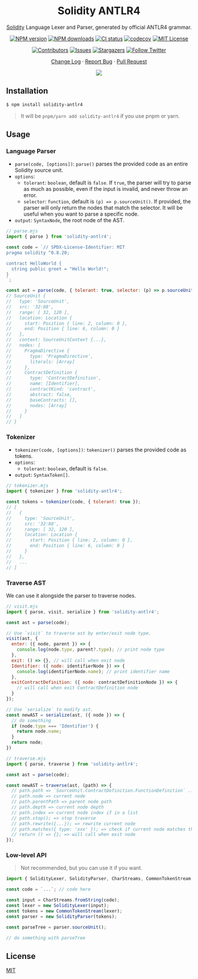 <div align="center"><a name="readme-top"></a>

<h1>Solidity ANTLR4</h1>

[Solidity](https://soliditylang.org/) Language Lexer and Parser, generated by official ANTLR4 grammar.

[![NPM version][npm-image]][npm-url]
[![NPM downloads][download-image]][download-url]
[![CI status][github-action-image]][github-action-url]
[![codecov][codecov-image]][codecov-url]
[![MIT License][license-shield]][license-url]

[![Contributors][contributors-shield]][contributors-url]
[![Issues][issues-shield]][issues-url]
[![Stargazers][stars-shield]][stars-url]
[![Follow Twitter][twitter-image]][twitter-url]

[Change Log](./CHANGELOG.md) · [Report Bug](https://github.com/jeasonstudio/solidity-antlr4/issues/new) · [Pull Request](https://github.com/jeasonstudio/solidity-antlr4/compare)

![](https://raw.githubusercontent.com/andreasbm/readme/master/assets/lines/rainbow.png)

[npm-image]: https://img.shields.io/npm/v/solidity-antlr4?style=for-the-badge
[npm-url]: http://npmjs.org/package/solidity-antlr4
[download-image]: https://img.shields.io/npm/dm/solidity-antlr4.svg?style=for-the-badge
[download-url]: https://npmjs.org/package/solidity-antlr4
[github-action-image]: https://img.shields.io/github/actions/workflow/status/jeasonstudio/solidity-antlr4/test.yml?style=for-the-badge
[github-action-url]: https://github.com/jeasonstudio/solidity-antlr4/actions?query=workflow=%22test%22
[codecov-image]: https://img.shields.io/codecov/c/github/jeasonstudio/solidity-antlr4/master.svg?style=for-the-badge
[codecov-url]: https://codecov.io/gh/jeasonstudio/solidity-antlr4/branch/master
[license-shield]: https://img.shields.io/github/license/jeasonstudio/solidity-antlr4.svg?style=for-the-badge
[license-url]: https://github.com/jeasonstudio/solidity-antlr4/blob/master/LICENSE

[contributors-shield]: https://img.shields.io/github/contributors/jeasonstudio/solidity-antlr4.svg?style=for-the-badge
[contributors-url]: https://github.com/jeasonstudio/solidity-antlr4/graphs/contributors
[stars-shield]: https://img.shields.io/github/stars/jeasonstudio/solidity-antlr4.svg?style=for-the-badge
[stars-url]: https://github.com/jeasonstudio/solidity-antlr4/stargazers
[issues-shield]: https://img.shields.io/github/issues/jeasonstudio/solidity-antlr4.svg?style=for-the-badge
[issues-url]: https://github.com/jeasonstudio/solidity-antlr4/issues
[twitter-image]: https://img.shields.io/twitter/follow/jeasonstudio?style=for-the-badge&logo=x
[twitter-url]: https://twitter.com/jeasonstudio

</div>

## Installation

```bash
$ npm install solidity-antlr4
```

> It will be `pnpm/yarn add solidity-antlr4` if you use pnpm or yarn.

## Usage

### Language Parser

* `parse(code, [options])`: `parse()` parses the provided code as an entire Solidity source unit.
* `options`:
  * `tolerant`: `boolean`, default is `false`. If `true`, the parser will try to parse as much as possible, even if the input is invalid, and never throw an error.
  * `selector`: `function`, default is `(p) => p.sourceUnit()`. If provided, the parser will only return the nodes that match the selector. It will be useful when you want to parse a specific node.
* `output`: `SyntaxNode`, the root node of the AST.

```js
// parse.mjs
import { parse } from 'solidity-antlr4';

const code = `// SPDX-License-Identifier: MIT
pragma solidity ^0.8.20;

contract HelloWorld {
  string public greet = "Hello World!";
}
`;

const ast = parse(code, { tolerant: true, selector: (p) => p.sourceUnit() });
// SourceUnit {
//   type: 'SourceUnit',
//   src: '32:88',
//   range: [ 32, 120 ],
//   location: Location {
//     start: Position { line: 2, column: 0 },
//     end: Position { line: 6, column: 0 }
//   },
//   context: SourceUnitContext {...},
//   nodes: [
//     PragmaDirective {
//       type: 'PragmaDirective',
//       literals: [Array]
//     },
//     ContractDefinition {
//       type: 'ContractDefinition',
//       name: [Identifier],
//       contractKind: 'contract',
//       abstract: false,
//       baseContracts: [],
//       nodes: [Array]
//     }
//   ]
// }
```

### Tokenizer

* `tokenizer(code, [options])`: `tokenizer()` parses the provided code as tokens.
* `options`:
  * `tolerant`: `boolean`, default is `false`.
* `output`: `SyntaxToken[]`.

```js
// tokenizer.mjs
import { tokenizer } from 'solidity-antlr4';

const tokens = tokenizer(code, { tolerant: true });
// [
//   {
//     type: 'SourceUnit',
//     src: '32:88',
//     range: [ 32, 120 ],
//     location: Location {
//       start: Position { line: 2, column: 0 },
//       end: Position { line: 6, column: 0 }
//     }
//   },
//   ...
// ]
```

### Traverse AST

We can use it alongside the parser to traverse nodes.

```js
// visit.mjs
import { parse, visit, serialize } from 'solidity-antlr4';

const ast = parse(code);

// Use `visit` to traverse ast by enter/exit node type.
visit(ast, {
  enter: ({ node, parent }) => {
    console.log(node.type, parent?.type); // print node type
  },
  exit: () => {}, // will call when exit node
  Identifier: ({ node: identifierNode }) => {
    console.log(identifierNode.name); // print identifier name
  },
  exitContractDefinition: ({ node: contractDefinitionNode }) => {
    // will call when exit ContractDefinition node
  }
});

// Use `serialize` to modify ast.
const newAST = serialize(ast, ({ node }) => {
  // do something
  if (node.type === 'Identifier') {
    return node.name;
  }
  return node;
})
```

```js
// traverse.mjs
import { parse, traverse } from 'solidity-antlr4';

const ast = parse(code);

const newAST = traverse(ast, (path) => {
  // path.path => `SourceUnit.ContractDefinition.FunctionDefinition` ...
  // path.node => current node
  // path.parentPath => parent node path
  // path.depth => current node depth
  // path.index => current node index if in a list
  // path.stop(); => stop traverse
  // path.rewrite({...}); => rewrite current node
  // path.matches({ type: 'xxx' }); => check if current node matches the given filter
  // return () => {}; => will call when exit node
});
```

### Low-level API

> Not recommended, but you can use it if you want.

```ts
import { SolidityLexer, SolidityParser, CharStreams, CommonTokenStream } from 'solidity-antlr4';

const code = `...`; // code here

const input = CharStreams.fromString(code);
const lexer = new SolidityLexer(input);
const tokens = new CommonTokenStream(lexer);
const parser = new SolidityParser(tokens);

const parseTree = parser.sourceUnit();

// do something with parseTree
```

## License

[MIT](./LICENSE)
